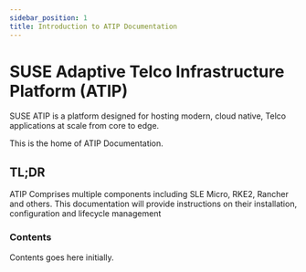 ```yaml
---
sidebar_position: 1
title: Introduction to ATIP Documentation
---
```


# SUSE Adaptive Telco Infrastructure Platform (ATIP)

SUSE ATIP is a platform designed for hosting modern, cloud native, Telco applications at scale from core to edge. 

This is the home of ATIP Documentation.

## TL;DR
ATIP Comprises multiple components including SLE Micro, RKE2, Rancher and others. This documentation will provide instructions on their installation, configuration and lifecycle management

### Contents

Contents goes here initially.

